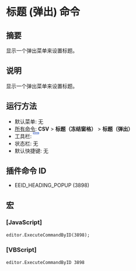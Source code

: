 # 标题 (弹出) 命令

## 摘要

显示一个弹出菜单来设置标题。

## 说明

显示一个弹出菜单来设置标题。

## 运行方法

- 默认菜单: 无
- [所有命令](../tools/all_commands): **CSV** \> **标题（冻结窗格）** \> **标题（弹出）**
- 工具栏: ![](../../images/heading.png)
- 状态栏: 无
- 默认快捷键: 无

## 插件命令 ID

- EEID\_HEADING\_POPUP (3898)

## 宏

### \[JavaScript\]

```
editor.ExecuteCommandByID(3898);
```

### \[VBScript\]

```
editor.ExecuteCommandByID 3898
```
